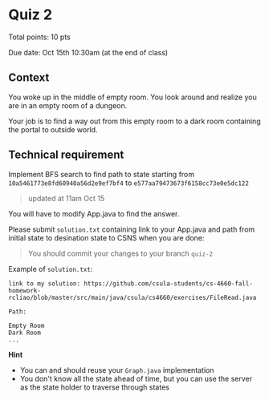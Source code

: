 # Quiz 2

Total points: 10 pts

Due date: Oct 15th 10:30am (at the end of class)

## Context

You woke up in the middle of empty room. You look around and realize you are in an empty room of a dungeon.

Your job is to find a way out from this empty room to a dark room containing the portal to outside world.

## Technical requirement

Implement BFS search to find path to state starting from 
`10a5461773e8fd60940a56d2e9ef7bf4` to `e577aa79473673f6158cc73e0e5dc122`

> updated at 11am Oct 15

You will have to modify App.java to find the answer.

Please submit `solution.txt` containing link to your App.java and path from initial state to desination state to CSNS when you are done:

> You should commit your changes to your branch `quiz-2`

Example of `solution.txt`:

```
link to my solution: https://github.com/csula-students/cs-4660-fall-homework-rcliao/blob/master/src/main/java/csula/cs4660/exercises/FileRead.java

Path:

Empty Room
Dark Room
...
```

**Hint**

* You can and should reuse your `Graph.java` implementation
* You don't know all the state ahead of time, but you can use the server as the state holder to traverse through states
